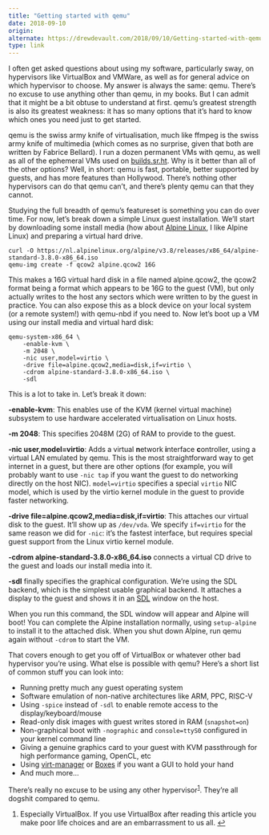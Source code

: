 ```yaml
---
title: "Getting started with qemu"
date: 2018-09-10
origin: 
alternate: https://drewdevault.com/2018/09/10/Getting-started-with-qemu.html
type: link
---
```


<p>I often get asked questions about using my software, particularly sway, on
hypervisors like VirtualBox and VMWare, as well as for general advice on
which hypervisor to choose. My answer is always the same: qemu. There’s no
excuse to use anything other than qemu, in my books. But I can admit that it
might be a bit obtuse to understand at first. qemu’s greatest strength is also
its greatest weakness: it has so many options that it’s hard to know which ones
you need just to get started.</p>
<p>qemu is the swiss army knife of virtualisation, much like ffmpeg is the swiss
army knife of multimedia (which comes as no surprise, given that both are written
by Fabrice Bellard). I run a dozen permanent VMs with qemu, as well as all of
the ephemeral VMs used on <a href="https://meta.sr.ht">builds.sr.ht</a>. Why is it better
than all of the other options? Well, in short: qemu is fast, portable, better
supported by guests, and has more features than Hollywood. There’s nothing other
hypervisors can do that qemu can’t, and there’s plenty qemu can that they
cannot.</p>
<p>Studying the full breadth of qemu’s featureset is something you can do over
time. For now, let’s break down a simple Linux guest installation. We’ll start
by downloading some install media (how about <a href="https://alpinelinux.org/">Alpine
Linux</a>, I like Alpine Linux) and preparing a virtual
hard drive.</p>
<div><div><pre><code>curl -O https://nl.alpinelinux.org/alpine/v3.8/releases/x86_64/alpine-standard-3.8.0-x86_64.iso
qemu-img create -f qcow2 alpine.qcow2 16G
</code></pre></div></div>
<p>This makes a 16G virtual hard disk in a file named alpine.qcow2, the qcow2
format being a format which appears to be 16G to the guest (VM), but only
actually writes to the host any sectors which were written to by the guest in
practice. You can also expose this as a block device on your local system (or a
remote system!) with qemu-nbd if you need to. Now let’s boot up a VM using our
install media and virtual hard disk:</p>
<div><div><pre><code>qemu-system-x86_64 \
    -enable-kvm \
    -m 2048 \
    -nic user,model=virtio \
    -drive file=alpine.qcow2,media=disk,if=virtio \
    -cdrom alpine-standard-3.8.0-x86_64.iso \
    -sdl
</code></pre></div></div>
<p>This is a lot to take in. Let’s break it down:</p>
<p><strong>-enable-kvm</strong>: This enables use of the KVM (kernel virtual machine) subsystem
to use hardware accelerated virtualisation on Linux hosts.</p>
<p><strong>-m 2048</strong>: This specifies 2048M (2G) of RAM to provide to the guest.</p>
<p><strong>-nic user,model=virtio</strong>: Adds a virtual <strong>n</strong>etwork <strong>i</strong>nterface
<strong>c</strong>ontroller, using a virtual LAN emulated by qemu. This is the most
straightforward way to get internet in a guest, but there are other options (for
example, you will probably want to use <code>-nic tap</code> if you want the guest to do
networking directly on the host NIC). <code>model=virtio</code> specifies a special
<code>virtio</code> NIC model, which is used by the virtio kernel module in the guest to
provide faster networking.</p>
<p><strong>-drive file=alpine.qcow2,media=disk,if=virtio</strong>: This attaches our virtual
disk to the guest. It’ll show up as <code>/dev/vda</code>. We specify <code>if=virtio</code> for the
same reason we did for <code>-nic</code>: it’s the fastest interface, but requires special
guest support from the Linux virtio kernel module.</p>
<p><strong>-cdrom alpine-standard-3.8.0-x86_64.iso</strong> connects a virtual CD drive to the
guest and loads our install media into it.</p>
<p><strong>-sdl</strong> finally specifies the graphical configuration. We’re using the SDL
backend, which is the simplest usable graphical backend. It attaches a display
to the guest and shows it in an <a href="https://www.libsdl.org/">SDL</a> window on the
host.</p>
<p>When you run this command, the SDL window will appear and Alpine will boot! You
can complete the Alpine installation normally, using <code>setup-alpine</code> to install
it to the attached disk. When you shut down Alpine, run qemu again without
<code>-cdrom</code> to start the VM.</p>
<p>That covers enough to get you off of VirtualBox or whatever other bad hypervisor
you’re using. What else is possible with qemu? Here’s a short list of common
stuff you can look into:</p>
<ul>
<li>Running pretty much any guest operating system</li>
<li>Software emulation of non-native architectures like ARM, PPC, RISC-V</li>
<li>Using <code>-spice</code> instead of <code>-sdl</code> to enable remote access to the
display/keyboard/mouse</li>
<li>Read-only disk images with guest writes stored in RAM (<code>snapshot=on</code>)</li>
<li>Non-graphical boot with <code>-nographic</code> and <code>console=ttyS0</code> configured in your
kernel command line</li>
<li>Giving a genuine graphics card to your guest with KVM passthrough for high
performance gaming, OpenCL, etc</li>
<li>Using <a href="https://virt-manager.org/">virt-manager</a> or
<a href="https://help.gnome.org/users/gnome-boxes/stable/">Boxes</a> if you want a GUI to
hold your hand</li>
<li>And much more…</li>
</ul>
<p>There’s really no excuse to be using any other hypervisor<sup><a href="https://drewdevault.com/2018/09/10/Getting-started-with-qemu.html#fn:1">1</a></sup>. They’re all
dogshit compared to qemu.</p>
<div>
<ol>
<li>
<p>Especially VirtualBox. If you use VirtualBox after reading this article you make poor life choices and are an embarrassment to us all. <a href="https://drewdevault.com/2018/09/10/Getting-started-with-qemu.html#fnref:1">↩</a></p>
</li>
</ol>
</div>
